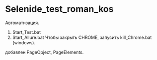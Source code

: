 # Selenide_test_roman_kos
Автоматизация.
1. Start_Test.bat
2. Start_Allure.bat
Чтобы закрыть CHROME, запусить kill_Chrome.bat (windows).

добавлен PageOpject, PageElements.
